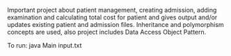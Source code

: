 Important project about patient management, creating admission, adding examination and calculating total cost 
for patient and gives output and/or updates existing patient and admission files. Inheritance and polymorphism concepts are used, also project includes Data Access Object Pattern.

To run: java Main input.txt
